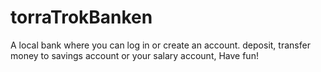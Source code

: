 # torraTrokBanken

A local bank where you can log in or create an account. deposit, transfer money to savings account or your salary account, Have fun!
